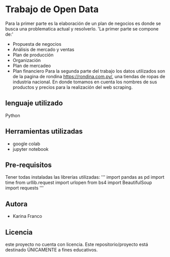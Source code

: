 # Trabajo de Open Data 
Para la primer parte es la elaboración de un plan de negocios es donde se busca una problematica actual y resolverlo.
'La primer parte se compone de:'
* Propuesta de negocios
* Análisis de mercado y ventas
* Plan de producción
* Organización
* Plan de mercadeo
* Plan financiero
Para la segunda parte del trabajo los datos utilizados son de la pagina de rondina https://rondina.com.py/, una tiendas de ropas de industria nacional. En donde tomamos en cuenta los nombres de sus productos y precios para la realización del web scraping.

## lenguaje utilizado
Python

## Herramientas utilizadas
* google colab 
* jupyter notebook 

## Pre-requisitos
Tener todas instaladas las librerías utilizadas:
'''
import pandas as pd
import time
from urllib.request import urlopen
from bs4 import BeautifulSoup
import requests
'''

## Autora
* Karina Franco

## Licencia 
este proyecto no cuenta con licencia. Este repositorio/proyecto está destinado ÚNICAMENTE a fines educativos.
